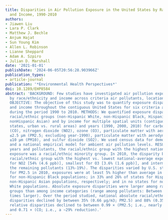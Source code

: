 ```yaml
---
title: Disparities in Air Pollution Exposure in the United States by Race/Ethnicity
  and Income, 1990-2010
authors:
- Jiawen Liu
- Lara P. Clark
- Matthew J. Bechle
- Anjum Hajat
- Sun Young Kim
- Allen L. Robinson
- Lianne Sheppard
- Adam A. Szpiro
- Julian D. Marshall
date: '2021-01-01'
publishDate: '2024-06-05T20:56:28.903966Z'
publication_types:
- article-journal
publication: '*Environmental Health Perspectives*'
doi: 10.1289/EHP8584
abstract: 'BACKGROUND: Few studies have investigated air pollution exposure disparities
  by race/ethnicity and income across criteria air pollutants, locations, or time.
  OBJECTIVE: The objective of this study was to quantify exposure disparities by race/ethnicity
  and income throughout the contiguous United States for six criteria air pollutants,
  during the period 1990 to 2010. METHODS: We quantified exposure disparities among
  racial/ethnic groups (non-Hispanic White, non-Hispanic Black, Hispanic (any race),
  nonHispanic Asian) and by income for multiple spatial units (contiguous United States,
  states, urban vs. rural areas) and years (1990, 2000, 2010) for carbon monoxide
  (CO), nitrogen dioxide (NO2), ozone (O3), particulate matter with aerodynamic diameter
  ≤2.5 μm (PM2.5; excluding year-1990), particulate matter with aerodynamic diameter
  ≤10 μm (PM10), and sulfur dioxide (SO2). We used census data for demographic information
  and a national empirical model for ambient air pollution levels. RESULTS: For all
  years and pollutants, the racial/ethnic group with the highest national average
  exposure was a racial/ethnic minority group. In 2010, the disparity between the
  racial/ethnic group with the highest vs. lowest national-average exposure was largest
  for NO2 [54% (4.6 ppb)], smallest for O3 [3.6% (1.6 ppb)], and intermediate for
  the remaining pollutants (13%-19%). The disparities varied by U.S. state; for example,
  for PM2.5 in 2010, exposures were at least 5% higher than average in 63% of states
  for non-Hispanic Black populations; in 33% and 26% of states for Hispanic and for
  non-Hispanic Asian populations, respectively; and in no states for non-Hispanic
  White populations. Absolute exposure disparities were larger among racial/ethnic
  groups than among income categories (range among pollutants: Between 1.1 and 21
  times larger). Over the period studied, national absolute racial/ethnic exposure
  disparities declined by between 35% (0.66 μg/m3; PM2.5) and 88% (0.35 ppm; CO);
  relative disparities declined to between 0.99 × (PM2.5; i.e., nearly zero change)
  and 0.71 × (CO; i.e., a ∼29% reduction).'
---
```

